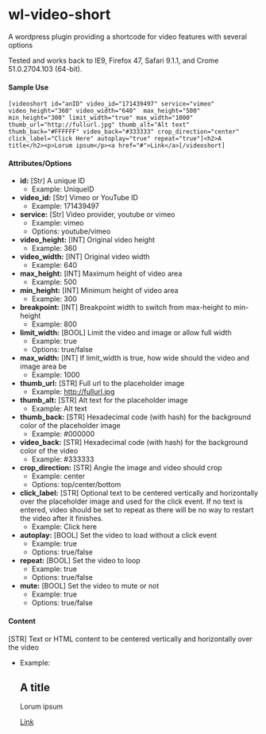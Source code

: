# wl-video-short
A wordpress plugin providing a shortcode for video features with several options

Tested and works back to IE9, Firefox 47, Safari 9.1.1, and Crome 51.0.2704.103 (64-bit).

#### Sample Use
```
[videoshort id="anID" video_id="171439497" service="vimeo" video_height="360" video_width="640"  max_height="500" min_height="300" limit_width="true" max_width="1000"  thumb_url="http://fullurl.jpg" thumb_alt="Alt text" thumb_back="#FFFFFF" video_back="#333333" crop_direction="center" click_label="Click Here" autoplay="true" repeat="true"]<h2>A title</h2><p>Lorum ipsum</p><a href="#">Link</a>[/videoshort]
```

#### Attributes/Options
- **id:** [Str] A unique ID
  - Example: UniqueID
- **video_id:** [Str] Vimeo or YouTube ID
  - Example: 171439497
- **service:** [Str] Video provider, youtube or vimeo
  - Example: vimeo
  - Options: youtube/vimeo
- **video_height:** [INT] Original video height
  - Example: 360
- **video_width:** [INT] Original video width
  - Example: 640
- **max_height:** [INT] Maximum height of video area
  - Example: 500
- **min_height:** [INT] Minimum height of video area
  - Example: 300
- **breakpoint:** [INT] Breakpoint width to switch from max-height to min-height
  - Example: 800
- **limit_width:** [BOOL] Limit the video and image or allow full width
  - Example: true
  - Options: true/false
- **max_width:** [INT] If limit_width is true, how wide should the video and image area be
  - Example: 1000
- **thumb_url:** [STR] Full url to the placeholder image
  - Example: http://fullurl.jpg
- **thumb_alt:** [STR] Alt text for the placeholder image
  - Example: Alt text
- **thumb_back:** [STR] Hexadecimal code (with hash) for the background color of the placeholder image
  - Example: #000000
- **video_back:** [STR] Hexadecimal code (with hash) for the background color of the video
  - Example: #333333
- **crop_direction:** [STR] Angle the image and video should crop
  - Example: center
  - Options: top/center/bottom  
- **click_label:** [STR] Optional text to be centered vertically and horizontally over the placeholder image and used for the click event. If no text is entered, video should be set to repeat as there will be no way to restart the video after it finishes.
  - Example: Click here
- **autoplay:** [BOOL] Set the video to load without a click event
  - Example: true
  - Options: true/false
- **repeat:** [BOOL] Set the video to loop
  - Example: true
  - Options: true/false
- **mute:** [BOOL] Set the video to mute or not
  - Example: true
  - Options: true/false
  
#### Content
[STR] Text or HTML content to be centered vertically and horizontally over the video
  - Example: <h2>A title</h2><p>Lorum ipsum</p><a href="#">Link</a>